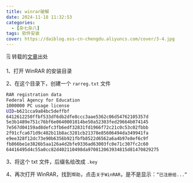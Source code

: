 ```yaml
---
title: winrar破解
date: 2024-11-18 11:32:53
categories:
  - [杂七杂八]
tags: 软件安装
cover: https://daiblog.oss-cn-chengdu.aliyuncs.com/cover/3-4.jpg
---
```


:spiral_notepad: 转载的[文章](https://blog.csdn.net/qq_38996170/article/details/89258536)出处

1、打开 WinRAR 的安装目录

2、在这个目录下，创建一个 `rarreg.txt` 文件

```sh
RAR registration data
Federal Agency for Education
1000000 PC usage license
UID=b621cca9a84bc5deffbf
6412612250ffbf533df6db2dfe8ccc3aae5362c06d54762105357d
5e3b1489e751c76bf6e0640001014be50a52303fed29664b074145
7e567d04159ad8defc3fb6edf32831fd1966f72c21c0c53c02fbbb
2f91cfca671d9c482b11b8ac3281cb21378e85606494da349941fa
e9ee328f12dc73e90b6356b921fbfb8522d6562a6a4b97e8ef6c9f
fb866be1e3826b5aa126a4d2bfe9336ad63003fc0e71c307fc2c60
64416495d4c55a0cc82d402110498da970812063934815d81470829275
```

3、将这个 txt 文件，后缀名给改成 `.key`

4、再次打开 WinRAR，找到`帮助`，点击`关于WinRAR`，是不是显示：`“已注册给...”`
